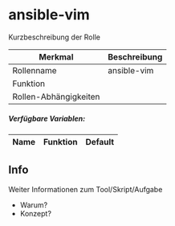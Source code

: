 # ansible-vim

Kurzbeschreibung der Rolle

| Merkmal               | Beschreibung  |
|-----------------------|---------------|
| Rollenname            | ansible-vim |
| Funktion              |               |
| Rollen-Abhängigkeiten |               |

##### Verfügbare Variablen:

| Name | Funktion | Default |
|------|----------|---------|

## Info

Weiter Informationen zum Tool/Skript/Aufgabe
- Warum?
- Konzept?